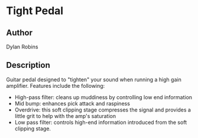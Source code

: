# Tight Pedal

## Author

Dylan Robins

## Description

Guitar pedal designed to "tighten" your sound when running a high gain amplifier. Features include the following:

- High-pass filter: cleans up muddiness by controlling low end information
- Mid bump: enhances pick attack and raspiness
- Overdrive: this soft clipping stage compresses the signal and provides a little grit to help with the amp's saturation
- Low pass filter: controls high-end information introduced from the soft clipping stage.
